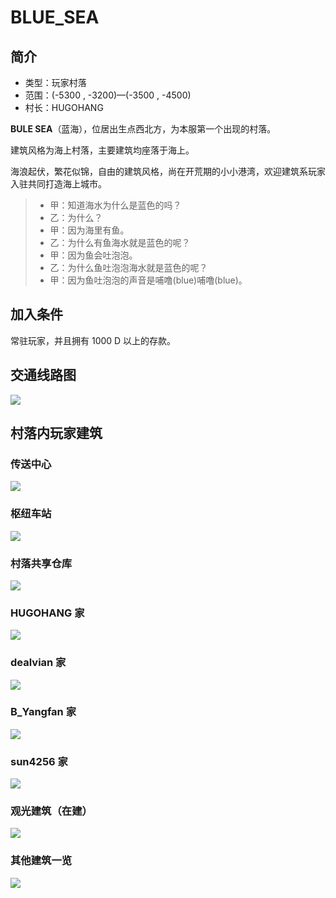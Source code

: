 # BLUE\_SEA

## 简介

* 类型：玩家村落
* 范围：\(-5300 , -3200\)—\(-3500 , -4500\)
* 村长：HUGOHANG

**BULE SEA**（蓝海），位居出生点西北方，为本服第一个出现的村落。

建筑风格为海上村落，主要建筑均座落于海上。

海浪起伏，繁花似锦，自由的建筑风格，尚在开荒期的小小港湾，欢迎建筑系玩家入驻共同打造海上城市。

> * 甲：知道海水为什么是蓝色的吗？
> * 乙：为什么？
> * 甲：因为海里有鱼。
> * 乙：为什么有鱼海水就是蓝色的呢？
> * 甲：因为鱼会吐泡泡。
> * 乙：为什么鱼吐泡泡海水就是蓝色的呢？
> * 甲：因为鱼吐泡泡的声音是哺噜\(blue\)哺噜\(blue\)。

## 加入条件

常驻玩家，并且拥有 1000 D 以上的存款。

## 交通线路图

![](../../.gitbook/assets/e8-93-9d-e6-b5-b7-e7-ba-bf-e8-b7-af-e5-9b-be.png)

## 村落内玩家建筑

### 传送中心

![](../../.gitbook/assets/e4-bc-a0-e9-80-81-e4-b8-ad-e5-bf-83.png)

### 枢纽车站

![](../../.gitbook/assets/e6-9e-a2-e7-ba-bd-e8-bd-a6-e7-ab-99.png)

### 村落共享仓库

![](../../.gitbook/assets/e4-bb-93-e5-ba-93.png)

### HUGOHANG 家

![](../../.gitbook/assets/hugohang.png)

### dealvian 家

![](../../.gitbook/assets/77-e5-ae-b6.png)

### B\_Yangfan 家

![](../../.gitbook/assets/xiaofan-e5-ae-b6.png)

### sun4256 家

![](../../.gitbook/assets/sun4256.png)

### 观光建筑（在建）

![](../../.gitbook/assets/e8-a7-82-e5-85-89-e5-bb-ba-e7-ad-91_-e5-9c-a8-e5-bb-ba_.png)

### 其他建筑一览

![](../../.gitbook/assets/hugohang-e7-9a-84-e5-88-ab-e5-a2-85%20%281%29.png)

